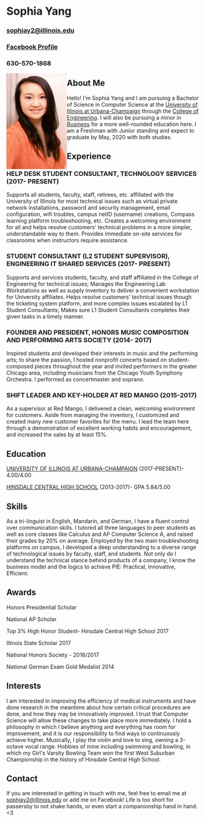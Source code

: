 # Sophia Yang
### sophiay2@illinois.edu
### [Facebook Profile](https://www.facebook.com/sophiashiyang)
### 630-570-1868

<img align="left" src="Headshot.jpg" width="158" height="250" />


## About Me

Hello! I'm Sophia Yang and I am pursuing a Bachelor of Science in Computer Science at the [University of Illinois at Urbana-Champaign](https://cs.illinois.edu) through the [College of Engineering](https://engineering.illinois.edu). I will also be pursuing a minor in [Business](https://business.illinois.edu) for a more well-rounded education here. I am a Freshman with Junior standing and expect to graduate by May, 2020 with both studies.



## Experience

### HELP DESK STUDENT CONSULTANT, TECHNOLOGY SERVICES (2017- PRESENT)
   Supports all students, faculty, staff, retirees, etc. affiliated with the University of Illinois for most technical issues such as virtual private network installations, password and security management, email configuration, wifi troubles, campus netID (username) creations, Compass learning platform troubleshooting, etc. Creates a welcoming environment for all and helps resolve customers’ technical problems in a more simpler, understandable way to them. Provides immediate on-site services for classrooms when instructors require assistance.
   
### STUDENT CONSULTANT (L2 STUDENT SUPERVISOR), ENGINEERING IT SHARED SERVICES (2017- PRESENT)
   Supports and services students, faculty, and staff affiliated in the College of Engineering for technical issues; Manages the Engineering Lab Workstations as well as supply inventory to deliver a convenient workstation for University affiliates. Helps resolve customers’ technical issues though the ticketing system platform, and more complex issues escalated by L1 Student Consultants; Makes sure L1 Student Consultants completes their given tasks in a timely manner. 
   
### FOUNDER AND PRESIDENT, HONORS MUSIC COMPOSITION AND PERFORMING ARTS SOCIETY (2014- 2017)
   Inspired students and developed their interests in music and the performing arts; to share the passion, I hosted nonprofit concerts based on student-composed pieces throughout the year and invited performers in the greater Chicago area, including musicians from the Chicago Youth Symphony Orchestra. I performed as concertmaster and soprano.
   
### SHIFT LEADER AND KEY-HOLDER AT RED MANGO (2015-2017)
   As a supervisor at Red Mango, I delivered a clean, welcoming environment for customers. Aside from managing the inventory, I customized and created many new customer favorites for the menu. I lead the team here through a demonstration of excellent working habits and encouragement, and increased the sales by at least 15%.

## Education

[UNIVERSITY OF ILLINOIS AT URBANA-CHAMPAIGN](http://illinois.edu) (2017-PRESENT)- 4.00/4.00 

[HINSDALE CENTRAL HIGH SCHOOL](https://d86.hinsdale86.org/Domain/8) (2013-2017)- GPA 5.84/5.00

## Skills
   As a tri-linguist in English, Mandarin, and German, I have a fluent control over communication skills. I tutored all three languages to peer students as well as core classes like Calculus and AP Computer Science A, and raised their grades by 20% on average. Employed by the two main troubleshooting platforms on campus, I developed a deep understanding to a diverse range of technological issues by faculty, staff, and students. Not only do I understand the technical stance behind products of a company, I know the business model and the logics to achieve PIE: Practical, Innovative, Efficient.
   
## Awards
Honors Presidential Scholar

National AP Scholar

Top 3% High Honor Student- Hinsdale Central High School 2017

Illinois State Scholar 2017

National Honors Society - 2016/2017

National German Exam Gold Medalist 2014

## Interests
I am interested in improving the efficiency of medical instruments and have done research in the meantime about how certain critical procedures are done, and how they may be innovatively improved. I trust that Computer Science will allow these changes to take place more immediately. I hold a philosophy in which I believe anything and everything has room for improvement, and it is our responsibility to find ways to continuously achieve higher. 
Musically, I play the violin and love to sing, owning a 3-octave vocal range.
Hobbies of mine including swimming and bowling, in which my Girl's Varsity Bowling Team won the first West Suburban Championship in the history of Hinsdale Central High School.

## Contact
If you are interested in getting in touch with me, feel free to email me at sophiay2@illinois.edu or add me on Facebook! Life is too short for passersby to not shake hands, or even start a companionship hand in hand. <3
